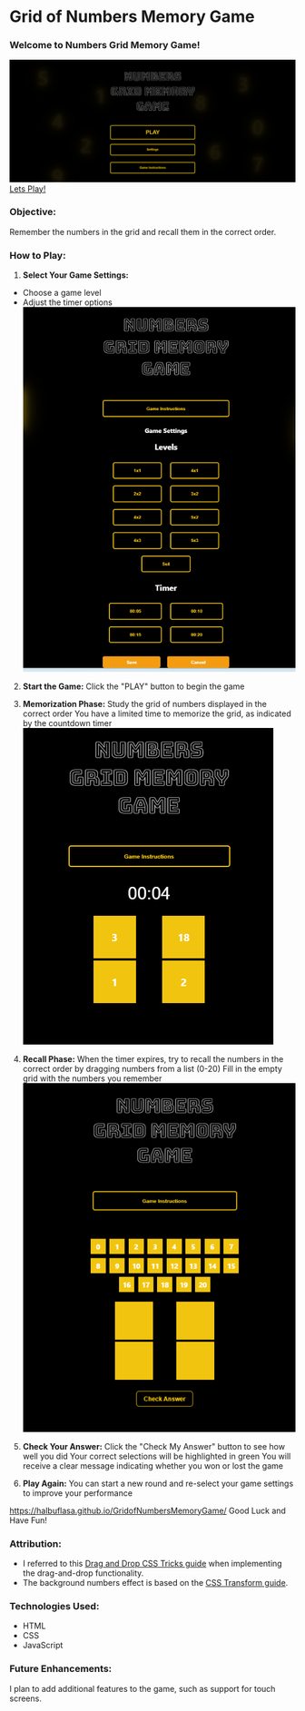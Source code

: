 # Grid of Numbers Memory Game


### Welcome to Numbers Grid Memory Game!
![Game landing page Image](images/GamelandingPage.png)
[Lets Play!](https://halbuflasa.github.io/GridofNumbersMemoryGame/)

### Objective:
 Remember the numbers in the grid and recall them in the correct order.

###  How to Play:


1. **Select Your Game Settings:**
- Choose a game level
- Adjust the timer options
![Settings Image](images/Settings.png)

2. **Start the Game:**
Click the "PLAY" button to begin the game

3. **Memorization Phase:**
Study the grid of numbers displayed in the correct order
You have a limited time to memorize the grid, as indicated by the countdown timer
![Memorization Phase Image](images/GameTimer.png)

4. **Recall Phase:**
When the timer expires, try to recall the numbers in the correct order by dragging numbers from a list (0-20)
Fill in the empty grid with the numbers you remember
![Recall Phase Image](images/Game.png)

5. **Check Your Answer:**
Click the "Check My Answer" button to see how well you did
Your correct selections will be highlighted in green
You will receive a clear message indicating whether you won or lost the game

6. **Play Again:**
You can start a new round and re-select your game settings to improve your performance

https://halbuflasa.github.io/GridofNumbersMemoryGame/
Good Luck and Have Fun!

### Attribution:
- I referred to this [Drag and Drop CSS Tricks guide](https://css-tricks.com/creating-a-parking-game-with-the-html-drag-and-drop-api/) when implementing the drag-and-drop functionality.
- The background numbers effect is based on the [CSS Transform guide](https://css-tricks.com/almanac/properties/t/transform/).

### Technologies Used:
- HTML
- CSS
- JavaScript

### Future Enhancements:
I plan to add additional features to the game, such as support for touch screens.

